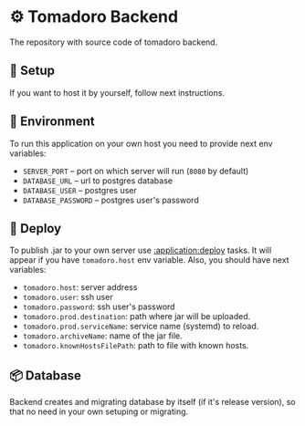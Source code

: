 # ⚙️ Tomadoro Backend

The repository with source code of tomadoro backend.

## 🔭 Setup

If you want to host it by yourself, follow next instructions.

## 🦄 Environment

To run this application on your own host you need to provide next env variables:

- `SERVER_PORT` – port on which server will run (`8080` by default)
- `DATABASE_URL` – url to postgres database
- `DATABASE_USER` – postgres user
- `DATABASE_PASSWORD` – postgres user's password

## 🔑 Deploy

To publish .jar to your own server use [:application:deploy](application/build.gradle.kts#L42) tasks.
It will appear if you have `tomadoro.host` env variable. Also, you should have next variables:

- `tomadoro.host`: server address
- `tomadoro.user`: ssh user
- `tomadoro.password`: ssh user's password
- `tomadoro.prod.destination`: path where jar will be uploaded.
- `tomadoro.prod.serviceName`: service name (systemd) to reload.
- `tomadoro.archiveName`: name of the jar file.
- `tomadoro.knownHostsFilePath`: path to file with known hosts.

## 📦 Database

Backend creates and migrating database by itself (if it's release version), 
so that no need in your own setuping or migrating.
